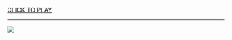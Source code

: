 
<a href="https://premium76.site?title=raceing_games_unblocked&ref=13M">CLICK TO PLAY</a></h3>
<hr>

<a href="https://premium76.site?title=raceing_games_unblocked&ref=13M"><img src="https://clearcache.store/games.png"></a>


